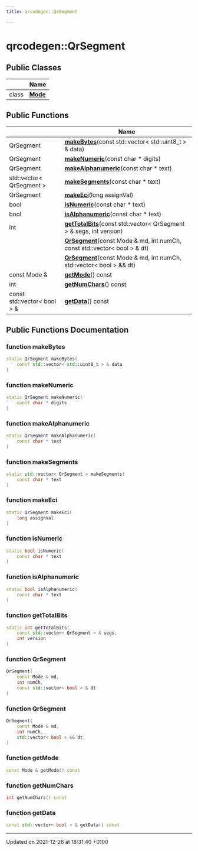 ```yaml
---
title: qrcodegen::QrSegment

---
```


# qrcodegen::QrSegment





## Public Classes

|                | Name           |
| -------------- | -------------- |
| class | **[Mode](/Classes/classqrcodegen_1_1_qr_segment_1_1_mode.md)**  |

## Public Functions

|                | Name           |
| -------------- | -------------- |
| QrSegment | **[makeBytes](/Classes/classqrcodegen_1_1_qr_segment.md#function-makebytes)**(const std::vector< std::uint8_t > & data) |
| QrSegment | **[makeNumeric](/Classes/classqrcodegen_1_1_qr_segment.md#function-makenumeric)**(const char * digits) |
| QrSegment | **[makeAlphanumeric](/Classes/classqrcodegen_1_1_qr_segment.md#function-makealphanumeric)**(const char * text) |
| std::vector< QrSegment > | **[makeSegments](/Classes/classqrcodegen_1_1_qr_segment.md#function-makesegments)**(const char * text) |
| QrSegment | **[makeEci](/Classes/classqrcodegen_1_1_qr_segment.md#function-makeeci)**(long assignVal) |
| bool | **[isNumeric](/Classes/classqrcodegen_1_1_qr_segment.md#function-isnumeric)**(const char * text) |
| bool | **[isAlphanumeric](/Classes/classqrcodegen_1_1_qr_segment.md#function-isalphanumeric)**(const char * text) |
| int | **[getTotalBits](/Classes/classqrcodegen_1_1_qr_segment.md#function-gettotalbits)**(const std::vector< QrSegment > & segs, int version) |
| | **[QrSegment](/Classes/classqrcodegen_1_1_qr_segment.md#function-qrsegment)**(const Mode & md, int numCh, const std::vector< bool > & dt) |
| | **[QrSegment](/Classes/classqrcodegen_1_1_qr_segment.md#function-qrsegment)**(const Mode & md, int numCh, std::vector< bool > && dt) |
| const Mode & | **[getMode](/Classes/classqrcodegen_1_1_qr_segment.md#function-getmode)**() const |
| int | **[getNumChars](/Classes/classqrcodegen_1_1_qr_segment.md#function-getnumchars)**() const |
| const std::vector< bool > & | **[getData](/Classes/classqrcodegen_1_1_qr_segment.md#function-getdata)**() const |

## Public Functions Documentation

### function makeBytes

```cpp
static QrSegment makeBytes(
    const std::vector< std::uint8_t > & data
)
```


### function makeNumeric

```cpp
static QrSegment makeNumeric(
    const char * digits
)
```


### function makeAlphanumeric

```cpp
static QrSegment makeAlphanumeric(
    const char * text
)
```


### function makeSegments

```cpp
static std::vector< QrSegment > makeSegments(
    const char * text
)
```


### function makeEci

```cpp
static QrSegment makeEci(
    long assignVal
)
```


### function isNumeric

```cpp
static bool isNumeric(
    const char * text
)
```


### function isAlphanumeric

```cpp
static bool isAlphanumeric(
    const char * text
)
```


### function getTotalBits

```cpp
static int getTotalBits(
    const std::vector< QrSegment > & segs,
    int version
)
```


### function QrSegment

```cpp
QrSegment(
    const Mode & md,
    int numCh,
    const std::vector< bool > & dt
)
```


### function QrSegment

```cpp
QrSegment(
    const Mode & md,
    int numCh,
    std::vector< bool > && dt
)
```


### function getMode

```cpp
const Mode & getMode() const
```


### function getNumChars

```cpp
int getNumChars() const
```


### function getData

```cpp
const std::vector< bool > & getData() const
```


-------------------------------

Updated on 2021-12-26 at 18:31:40 +0100
